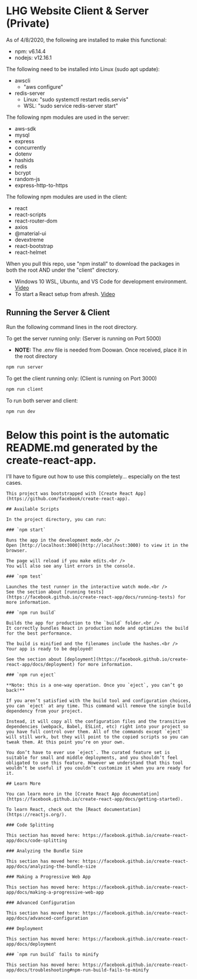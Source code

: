 # LHG Website Client & Server (Private)

As of 4/8/2020, the following are installed to make this functional:
* npm: v6.14.4
* nodejs: v12.16.1

The following need to be installed into Linux (sudo apt update):
+ awscli
    + "aws configure"
+ redis-server
    + Linux: "sudo systemctl restart redis.servis"
    + WSL: "sudo service redis-server start"

The following npm modules are used in the server:
* aws-sdk
* mysql
* express
* concurrently
* dotenv
* hashids
* redis
* bcrypt
* random-js
* express-http-to-https

The following npm modules are used in the client:
* react
* react-scripts
* react-router-dom
* axios
* @material-ui
* devextreme
* react-bootstrap
* react-helmet

When you pull this repo, use "npm install" to download the packages in both the root AND under the "client" directory.
- Windows 10 WSL, Ubuntu, and VS Code for development environment. [Video](https://www.youtube.com/watch?v=A0eqZujVfYU)
- To start a React setup from afresh. [Video](https://www.youtube.com/watch?v=v0t42xBIYIs)

## Running the Server & Client

Run the following command lines in the root directory.

To get the server running only: (Server is running on Port 5000)
- **NOTE:** The .env file is needed from Doowan. Once received, place it in the root directory
```sh
npm run server
```

To get the client running only: (Client is running on Port 3000)
```sh
npm run client
```

To run both server and client:
```sh
npm run dev
```

# Below this point is the automatic README.md generated by the create-react-app. 

I'll have to figure out how to use this completely... especially on the test cases.

```
This project was bootstrapped with [Create React App](https://github.com/facebook/create-react-app).

## Available Scripts

In the project directory, you can run:

### `npm start`

Runs the app in the development mode.<br />
Open [http://localhost:3000](http://localhost:3000) to view it in the browser.

The page will reload if you make edits.<br />
You will also see any lint errors in the console.

### `npm test`

Launches the test runner in the interactive watch mode.<br />
See the section about [running tests](https://facebook.github.io/create-react-app/docs/running-tests) for more information.

### `npm run build`

Builds the app for production to the `build` folder.<br />
It correctly bundles React in production mode and optimizes the build for the best performance.

The build is minified and the filenames include the hashes.<br />
Your app is ready to be deployed!

See the section about [deployment](https://facebook.github.io/create-react-app/docs/deployment) for more information.

### `npm run eject`

**Note: this is a one-way operation. Once you `eject`, you can’t go back!**

If you aren’t satisfied with the build tool and configuration choices, you can `eject` at any time. This command will remove the single build dependency from your project.

Instead, it will copy all the configuration files and the transitive dependencies (webpack, Babel, ESLint, etc) right into your project so you have full control over them. All of the commands except `eject` will still work, but they will point to the copied scripts so you can tweak them. At this point you’re on your own.

You don’t have to ever use `eject`. The curated feature set is suitable for small and middle deployments, and you shouldn’t feel obligated to use this feature. However we understand that this tool wouldn’t be useful if you couldn’t customize it when you are ready for it.

## Learn More

You can learn more in the [Create React App documentation](https://facebook.github.io/create-react-app/docs/getting-started).

To learn React, check out the [React documentation](https://reactjs.org/).

### Code Splitting

This section has moved here: https://facebook.github.io/create-react-app/docs/code-splitting

### Analyzing the Bundle Size

This section has moved here: https://facebook.github.io/create-react-app/docs/analyzing-the-bundle-size

### Making a Progressive Web App

This section has moved here: https://facebook.github.io/create-react-app/docs/making-a-progressive-web-app

### Advanced Configuration

This section has moved here: https://facebook.github.io/create-react-app/docs/advanced-configuration

### Deployment

This section has moved here: https://facebook.github.io/create-react-app/docs/deployment

### `npm run build` fails to minify

This section has moved here: https://facebook.github.io/create-react-app/docs/troubleshooting#npm-run-build-fails-to-minify
```